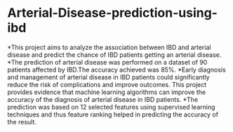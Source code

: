 # Arterial-Disease-prediction-using-ibd
*This project aims to analyze the association between IBD and arterial disease and predict the  chance of IBD patients getting an arterial disease.
*The prediction of arterial disease was performed on a dataset of 90 patients affected by IBD.The
 accuracy achieved was 85%.
 *Early diagnosis and management of arterial disease in IBD patients could significantly reduce the risk of
 complications and improve outcomes. This project provides evidence that machine learning algorithms
 can improve the accuracy of the diagnosis of arterial disease in IBD patients.
 *The prediction was based on 12 selected features using supervised learning techniques and thus
 feature ranking helped in predicting the accuracy of the result. 
